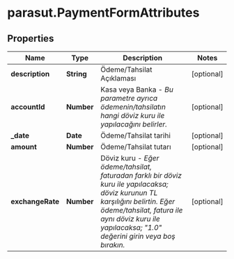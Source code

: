 # parasut.PaymentFormAttributes

## Properties
Name | Type | Description | Notes
------------ | ------------- | ------------- | -------------
**description** | **String** | Ödeme/Tahsilat Açıklaması | [optional] 
**accountId** | **Number** | Kasa veya Banka - *Bu parametre ayrıca ödemenin/tahsilatın hangi döviz kuru ile yapılacağını belirler.* | [optional] 
**_date** | **Date** | Ödeme/Tahsilat tarihi | [optional] 
**amount** | **Number** | Ödeme/Tahsilat tutarı | [optional] 
**exchangeRate** | **Number** | Döviz kuru - *Eğer ödeme/tahsilat, faturadan farklı bir döviz kuru ile yapılacaksa; döviz kurunun TL karşılığını belirtin. Eğer ödeme/tahsilat, fatura ile aynı döviz kuru ile yapılacaksa; \"1.0\" değerini girin veya boş bırakın.* | [optional] 


